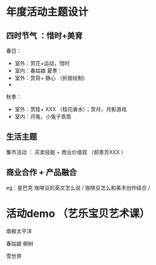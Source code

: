# 年度活动主题设计

## 四时节气 ：惜时+美育
春日：
- 室外：赏花+运动，惜时  
- 室内：春姑娘 
夏季：
- 室外：赏荷+ 静心 （折扇绘制）
- 

秋季：
- 室外：赏桂+ XXX  （桂花香水）；赏月，月影游戏
- 室内：月兔，小兔子乖乖



## 生活主题  
集市活动 ： 买卖技能 + 商业价值观  （郝景芳XXX ）


## 商业合作 + 产品融合  

eg：星巴克 咖啡豆的英文怎么说 / 咖啡豆怎么和美术创作结合 /




# 活动demo （艺乐宝贝艺术课）

南极太平洋  

春姑娘 柳树  

雪世界  
